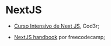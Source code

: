 # NextJS

- [Curso Intensivo de Next JS](https://www.cod3r.com.br/courses/curso-intensivo-next-react), Cod3r;

- [NextJS handbook](https://www.freecodecamp.org/portuguese/news/o-manual-do-next-js-para-iniciantes/) por freecodecamp;
